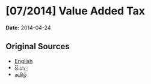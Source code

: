 # [07/2014] Value Added Tax

**Date:** 2014-04-24

## Original Sources

- [English](https://documents.gov.lk/view/acts/2014/4/07-2014_E.pdf)
- [සිංහල](https://documents.gov.lk/view/acts/2014/4/07-2014_S.pdf)
- [தமிழ்](https://documents.gov.lk/view/acts/2014/4/07-2014_T.pdf)
